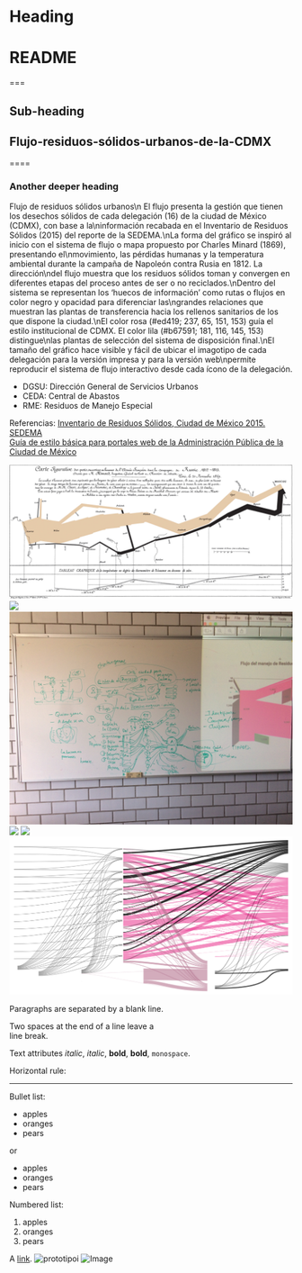 # Heading
# README
===
## Sub-heading
## Flujo-residuos-sólidos-urbanos-de-la-CDMX
====

### Another deeper heading

Flujo de residuos sólidos urbanos\n El flujo presenta la gestión que tienen los desechos sólidos de cada delegación (16) de la ciudad de México (CDMX), con base a la\ninformación recabada en el Inventario de Residuos Sólidos (2015) del reporte de la SEDEMA.\nLa forma del gráfico se inspiró al inicio con el sistema de flujo o mapa propuesto por Charles Minard (1869), presentando el\nmovimiento, las pérdidas humanas y la temperatura ambiental durante la campaña de Napoleón contra Rusia en 1812. La dirección\ndel flujo muestra que los residuos sólidos toman y convergen en diferentes etapas del proceso antes de ser o no reciclados.\nDentro del sistema se representan los ‘huecos de información’ como rutas o flujos en color negro y opacidad para diferenciar las\ngrandes relaciones que muestran las plantas de transferencia hacia los rellenos sanitarios de los que dispone la ciudad.\nEl color rosa (#ed419; 237, 65, 151, 153) guía el estilo institucional de CDMX. El color lila (#b67591; 181, 116, 145, 153) distingue\nlas plantas de selección del sistema de disposición final.\nEl tamaño del gráfico hace visible y fácil de ubicar el imagotipo de cada delegación para la versión impresa y para la versión web\npermite reproducir el sistema de flujo interactivo desde cada ícono de la delegación.	

* DGSU: Dirección General de Servicios Urbanos
* CEDA: Central de Abastos
* RME: Residuos de Manejo Especial

Referencias:
[Inventario de Residuos Sólidos, Ciudad de México 2015. SEDEMA](http://www.cms.sedema.cdmx.gob.mx/storage/app/media/IRS-2015-14-dic-2016.compressed.pdf)	
[Guía de estilo básica para portales web de la Administración Pública de la Ciudad de México](http://www.cdmx.gob.mx/storage/app/media/Guia_Estilos_Sitios_Web_CDMX_v.1.3.pdf)	


<img src="data/MapaCharlesMinard.png">
<img src="data/PrototipoI.png.png">
<img src="data/RedisenoI.jpg">
<img src="data/PrototipoII.png">
<img src="data/Rediseño_II.jpg">
<img src="data/FlujoMinardFinal.png">

Paragraphs are separated
by a blank line.

Two spaces at the end of a line leave a  
line break.

Text attributes _italic_, *italic*, __bold__, **bold**, `monospace`.

Horizontal rule:

---

Bullet list:

  * apples
  * oranges
  * pears

or

  - apples
  - oranges
  - pears

Numbered list:

  1. apples
  2. oranges
  3. pears

A [link](http://example.com).
![prototipoi](https://user-images.githubusercontent.com/18044759/34275545-696eb8a0-e663-11e7-81c7-175ff66325d3.png)
![Image](https://upload.wikimedia.org/wikipedia/commons/f/f0/Image_icon.png)